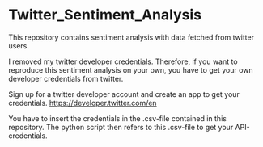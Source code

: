 # Twitter_Sentiment_Analysis
This repository contains sentiment analysis with data fetched from twitter users. 

I removed my twitter developer credentials. 
Therefore, if you want to reproduce this sentiment analysis on your own, you have to get your own developer credentials from twitter.

Sign up for a twitter developer account and create an app to get your credentials.
https://developer.twitter.com/en

You have to insert the credentials in the .csv-file contained in this repository. The python script then refers to this .csv-file to get your API-credentials.


